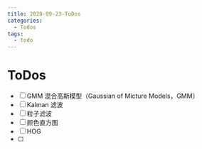 ```yaml
---
title: 2020-09-23-ToDos
categories:
  - Todos
tags:
  - todo
---
```


# ToDos

- [ ] GMM 混合高斯模型（Gaussian of Micture Models，GMM）
- [ ] Kalman 滤波
- [ ] 粒子滤波
- [ ] 颜色直方图
- [ ] HOG
- [ ] 


